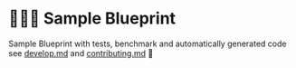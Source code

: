 # 👨🏻‍🔬 Sample Blueprint

Sample Blueprint with tests, benchmark and automatically generated code see [develop.md](develop.md) and [contributing.md](contributing.md) 🤗
